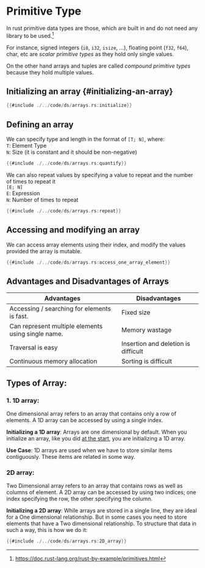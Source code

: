 # Primitive Type
In rust primitive data types are those, which are built in and do not need any library to be used.[^1] 

For instance, signed integers (`i8`, `i32`, `isize`, ...), floating point (`f32`, `f64`), char, etc are *scalar primitive types* as they hold only single values.

On the other hand arrays and tuples are called *compound primitive types* because they hold multiple values.


## Initializing an array {#initializing-an-array}
```rust
{{#include ./../code/ds/arrays.rs:initialize}}
```

## Defining an array
We can specify type and length in the format of `[T; N]`, where:<br>
`T`: Element Type<br>
`N`: Size (it is constant and it should be non-negative)
```rust
{{#include ./../code/ds/arrays.rs:quantify}}
```

We can also repeat values by specifying a value to repeat and the number of times to repeat it<br>
`[E; N]`<br>
`E`: Expression<br>
`N`: Number of times to repeat
```rust
{{#include ./../code/ds/arrays.rs:repeat}}
```

## Accessing and modifying an array
We can access array elements using their index, and modify the values provided the array is mutable.
```rust
{{#include ./../code/ds/arrays.rs:access_one_array_element}}
```

## Advantages and Disadvantages of Arrays
| **Advantages** | **Disadvantages** |
| --- | --- |
| Accessing / searching for elements is fast. | Fixed size |
| Can represent multiple elements using single name. | Memory wastage |
| Traversal is easy | Insertion and deletion is difficult |
| Continuous memory allocation | Sorting is difficult |

## Types of Array:
### 1. 1D array: 
One dimensional array refers to an array that contains only a row of elements. A 1D array can be accessed by using a single index.

**Initializing a 1D array**: Arrays are one dimensional by default. When you initialize an array, like you did [at the start](#initializing-an-array), you are initializing a 1D array. 	

**Use Case**: 1D arrays are used when we have to store similar items contiguously. These items are related in some way.

### 2D array:
Two Dimensional array refers to an array that contains rows as well as columns of element. A 2D array can be accessed by using two indices; one index specifying the row, the other specifying the column.

**Initializing a 2D array**: While arrays are stored in a single line, they are ideal for a One dimensional relationship. But in some cases you need to store elements that have a Two dimensional relationship. To structure that data in such a way, this is how we do it:
```rust
{{#include ./../code/ds/arrays.rs:2D_array}}
```

[^1]: <https://doc.rust-lang.org/rust-by-example/primitives.html>